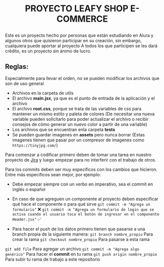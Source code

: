 # <p align="center">PROYECTO LEAFY SHOP E-COMMERCE</p>

Este es un proyecto hecho por personas que están estudiando en Alura y algunos otros que quisieron participar en su creación, sin embargo, cualquiera puede aportar al proyecto
A todos los que participen se les dará crédito, es un proyecto sin ánimo de lucro.

## Reglas:

Especialmente para llevar el orden, no se pueden modificar los archivos que son de uso general
- Archivos en la carpeta de utils
- El archivo **main.jsx**, ya que es el punto de entrada de la aplicación y el archivo
- El archivo **root.css**, porque se trata de las variables de css para mantener un mismo estilo y paleta de colores (De necesitar una nueva variable pueden solicitarlo para poder actualizar el archivo o recibir consejos de cómo generar un nuevo color a partir de una variable)
- Los archivos que se encuentran enla carpeta **tests**
- Se pueden guardar imagenes en **assets** pero nunca borrar (Estas imagenes tienen que pasar por un compresor de imagenes como `https://tinyjpg.com/`)

Para comenzar a codificar primero deben de tomar una tarea en nuestro proyecto de  [Jira](https://leafy-shop.atlassian.net/jira/software/projects/LSP/boards/1) y luego empezar para no interferir con el trabajo de otros.

Para los commits deben ser muy especificos con los cambios que hicieron. Entre más especificos sean mejor, por ejemplo:

- Debe empezar siempre con un verbo en imperativo, sea el commit en inglés o español
- En caso de que agreguen un componente al proyecto deben especificar qué hace el componente o para qué sirve
`git commit -m "Agrega un formulario"` ❌
`git commit -m "Agrega un formulario de login que se activa cuando el usuario toca el botón de ingresar en el componente Header.jsx"`  ✅

- Para hacer el push de los datos primero tienen que pasarse a una branch propia de la siguiente manera:
`git branch nombre_propio` Para crear la rama
`git checkout nombre_propio` Para pasarse a esta rama

`git add file` Para agregar un archivo
`git commit -m "Agrega algo genérico"` Para hacer el **commit** en tu rama
`git push origin nombre_propio` Para subir tu rama de trabajo a este repositorio
